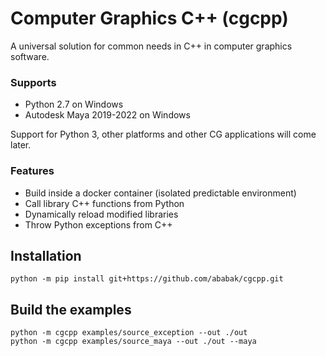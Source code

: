 # Computer Graphics C++ (cgcpp)
A universal solution for common needs in C++ in computer graphics software.

### Supports
- Python 2.7 on Windows
- Autodesk Maya 2019-2022 on Windows

Support for Python 3, other platforms and other CG applications will come later.

### Features
- Build inside a docker container (isolated predictable environment)
- Call library C++ functions from Python
- Dynamically reload modified libraries
- Throw Python exceptions from C++

## Installation

    python -m pip install git+https://github.com/ababak/cgcpp.git

## Build the examples

    python -m cgcpp examples/source_exception --out ./out
    python -m cgcpp examples/source_maya --out ./out --maya
